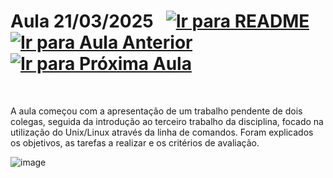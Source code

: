# Aula 21/03/2025 &nbsp; [![Ir para README](https://img.shields.io/badge/Indice-Verde?style=for-the-badge)](../README.md#indice) &nbsp; [![Ir para Aula Anterior](https://img.shields.io/badge/Anterior-Aula%204-007ACC?style=for-the-badge)](../aulas/14-03-2025.md) [![Ir para Próxima Aula](https://img.shields.io/badge/Próxima-Aula%206-007ACC?style=for-the-badge)](../aulas/28-03-2025.md)

<br>

<p>
A aula começou com a apresentação de um trabalho pendente de dois colegas, seguida da introdução ao terceiro trabalho da disciplina, focado na utilização do Unix/Linux através da linha de comandos. Foram explicados os objetivos, as tarefas a realizar e os critérios de avaliação.
</p>

<p>

</p>

![image](https://github.com/user-attachments/assets/103c7a4b-5dd3-4b12-968c-6829f62846ab)

